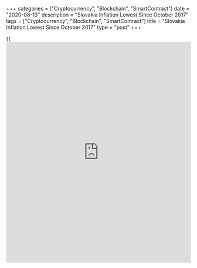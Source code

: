 +++
categories = ["Cryptocurrency", "Blockchain", "SmartContract"]
date = "2020-08-13"
description = "Slovakia Inflation Lowest Since October 2017"
tags = ["Cryptocurrency", "Blockchain", "SmartContract"]
title = "Slovakia Inflation Lowest Since October 2017"
type = "post"
+++

{{<iframe id="large-banner" src="https://www.bounty.group/#slide=27.0" width="100%" height="600" scrolling="no" style="border: 0px solid rgb(216, 221, 230); border-radius: 3px;">}}

Slovakia's consumer price inflation eased to the lowest in nearly three
years in July, figures from the Statistical Office of the Slovak
Republic showed on Thursday.

The consumer price index rose 1.7 percent year-on-year in July, slower
than the 1.8 percent increase in June. This was in line with economists'
expectation. Inflation eased for the fifth consecutive month.

The latest inflation was the lowest since October 2017.

Prices for miscellaneous goods and services grew 4.7 percent yearly in
July and education gained 4.5 percent. Prices for [health][1], and
housing, water, electricity, gas and other fuels increased by 3.6
percent and 2.8 percent.

Meanwhile, prices for transport declined 3.9 percent and communication
cost remained unchanged.

On a month-on-month basis, consumer prices rose 0.1 percent in July,
reversing a 0.1 percent fall in the previous month.

The core CPI rose 1.8 percent annually in July and increased 0.1 percent
from the previous month.

For comments and feedback [contact](https://www.playgroundfx.com/contact/): editorial@rtt[news](https://www.letsplayfx.com/blog/forex-news-website/).com

[Economic News][2]

 **What parts of the world are seeing the best (and worst) economic
performances lately? Click[here][3] to check out our [Econ Scorecard][3]
and find out! See up-to-the-moment [ranking](https://www.playgroundfx.com/blog/crypto-exchange-ranking/)s for the best and worst
performers in [GDP][4], [unemployment rate][5], [inflation][6] and much
more.**

   1. www.rtt[news](https://www.letsplayfx.com/blog/forex-news-website/).com/Content/Health.aspx
   2. www.rtt[news](https://www.letsplayfx.com/blog/forex-news-website/).com/Content/EconomicNews.aspx
   3. www.rtt[news](https://www.letsplayfx.com/blog/forex-news-website/).com/economic-scorecard/world-rank/industrial-production/highest-performance.aspx
   4. www.rtt[news](https://www.letsplayfx.com/blog/forex-news-website/).com/economic-scorecard/world-rank/GDP/highest-performance.aspx
   5. www.rtt[news](https://www.letsplayfx.com/blog/forex-news-website/).com/economic-scorecard/world-rank/unemployment-rate/lowest-performance.aspx
   6. www.rtt[news](https://www.letsplayfx.com/blog/forex-news-website/).com/economic-scorecard/world-rank/CPI/highest-performance.aspx